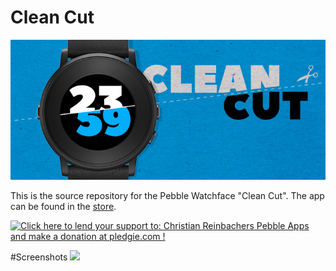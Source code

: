Clean Cut
==============
<img src="https://github.com/reini1305/cutting_edge/raw/master/screenshots/banner.jpg"></img>

This is the source repository for the Pebble Watchface "Clean Cut". The app can be found in the <a href="https://apps.getpebble.com/applications/5803cc5cc98866548c000141">store</a>.

<a href='https://pledgie.com/campaigns/28156'><img alt='Click here to lend your support to: Christian Reinbachers Pebble Apps and make a donation at pledgie.com !' src='https://pledgie.com/campaigns/28156.png?skin_name=chrome' border='0' ></a>

#Screenshots
<img src="https://github.com/reini1305/cutting_edge/raw/master/screenshots/montage.png"></img>
